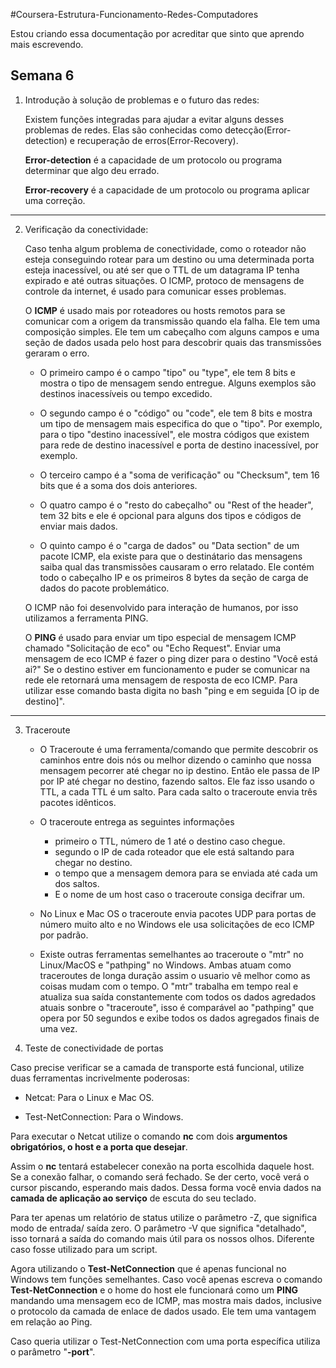 #Coursera-Estrutura-Funcionamento-Redes-Computadores

Estou criando essa documentação por acreditar que sinto que aprendo mais escrevendo.

## Semana 6

1. Introdução à solução de problemas e o futuro das redes:

   Existem funções integradas para ajudar a evitar alguns desses problemas de redes. Elas são conhecidas como detecção(Error-detection) e recuperação de erros(Error-Recovery).
   
   **Error-detection** é a capacidade de um protocolo ou programa determinar que algo deu errado.
   
   **Error-recovery** é a capacidade de um protocolo ou programa aplicar uma correção.

---------------------------------------------------------------------
2. Verificação da conectividade:

   Caso tenha algum problema de conectividade, como o roteador não esteja conseguindo rotear para um destino ou uma determinada porta esteja inacessível, ou até ser que o TTL de um datagrama IP tenha expirado e até outras situações. O ICMP, protoco de mensagens de controle da internet, é usado para comunicar esses problemas.
   
   O **ICMP** é usado mais por roteadores ou hosts remotos para se comunicar com a origem da transmissão quando ela falha. Ele tem uma composição simples. Ele tem um cabeçalho com alguns campos e uma seção de dados usada pelo host para descobrir quais das transmissões geraram o erro.
   
   - O primeiro campo é o campo "tipo" ou "type", ele tem 8 bits e mostra o tipo de mensagem sendo entregue. Alguns exemplos são destinos inacessíveis ou tempo excedido.
   
   - O segundo campo é o "código" ou "code",  ele tem 8 bits e mostra um tipo de mensagem mais especifica do que o "tipo". Por exemplo, para o tipo "destino inacessível", ele mostra códigos que existem para rede de destino inacessível e porta de destino inacessível, por exemplo.
   
   - O terceiro campo é a "soma de verificação" ou "Checksum", tem 16 bits que é a soma dos dois anteriores.
   
   - O quatro campo é o "resto do cabeçalho" ou "Rest of the header", tem 32 bits e ele é opcional para alguns dos tipos e códigos de enviar mais dados.
   
   - O quinto campo é o "carga de dados" ou "Data section" de um pacote ICMP, ela existe para que o destinátario das mensagens saiba qual das transmissões causaram o erro relatado. Ele contém todo o cabeçalho IP e os primeiros 8 bytes da seção de carga de dados do pacote problemático.
   
   O ICMP não foi desenvolvido para interação de humanos, por isso utilizamos a ferramenta PING.
   
   O **PING** é usado para enviar um tipo especial de mensagem ICMP chamado "Solicitação de eco" ou "Echo Request". Enviar uma mensagem de eco ICMP é fazer o ping dizer para o destino "Você está ai?" Se o destino estiver em funcionamento e puder se comunicar na rede ele retornará uma mensagem de resposta de eco ICMP.
   Para utilizar esse comando basta digita no bash "ping e em seguida [O ip de destino]".

---------------------------------------------------------------------------------------

3. Traceroute

   - O Traceroute é uma ferramenta/comando que permite descobrir os caminhos entre dois nós ou melhor dizendo o caminho que nossa mensagem pecorrer até chegar no ip destino. Então ele passa de IP por IP até chegar no destino, fazendo saltos. Ele faz isso usando o TTL, a cada TTL é um salto. Para cada salto o traceroute envia três pacotes idênticos.
   
   - O traceroute entrega as seguintes informações
      - primeiro o TTL, número de 1 até o destino caso chegue.
      - segundo o IP de cada roteador que ele está saltando para chegar no destino.
      - o tempo que a mensagem demora para se enviada até cada um dos saltos.
      - E o nome de um host caso o traceroute consiga decifrar um.

   - No Linux e Mac OS o traceroute envia pacotes UDP para portas de número muito alto e no Windows ele usa solicitações de eco ICMP por padrão.

   - Existe outras ferramentas semelhantes ao traceroute o "mtr" no Linux/MacOS e "pathping" no Windows. Ambas atuam como traceroutes de longa duração assim o usuario vê melhor como as coisas mudam com o tempo. O "mtr" trabalha em tempo real e atualiza sua saída constantemente com todos os dados agredados atuais sonbre o "traceroute", isso é comparável ao "pathping" que opera por 50 segundos e exibe todos os dados agregados finais de uma vez.

4. Teste de conectividade de portas

Caso precise verificar se a camada de transporte está funcional, utilize duas ferramentas incrivelmente poderosas:

  - Netcat: Para o Linux e Mac OS.

  - Test-NetConnection: Para o Windows.

Para executar o Netcat utilize o comando **nc** com dois **argumentos obrigatórios, o host e a porta que desejar**. 

Assim o **nc** tentará estabelecer conexão na porta escolhida daquele host. Se a conexão falhar, o comando será fechado. Se der certo, você verá o cursor piscando, esperando mais dados. Dessa forma você envia dados na **camada de aplicação ao serviço** de escuta do seu teclado.

Para ter apenas um relatório de status utilize o parâmetro -Z, que significa modo de entrada/ saída zero. O parâmetro -V que significa "detalhado", isso tornará a saída do comando mais útil para os nossos olhos. Diferente caso fosse utilizado para um script.

Agora utilizando o **Test-NetConnection** que é apenas funcional no Windows tem funções semelhantes. Caso você apenas escreva o comando **Test-NetConnection** e o home do host ele funcionará como um **PING** mandando uma mensagem eco de ICMP, mas mostra mais dados, inclusive o protocolo da camada de enlace de dados usado. Ele tem uma vantagem em relação ao Ping. 

Caso queria utilizar o Test-NetConnection com uma porta específica utiliza o parâmetro "**-port**".

